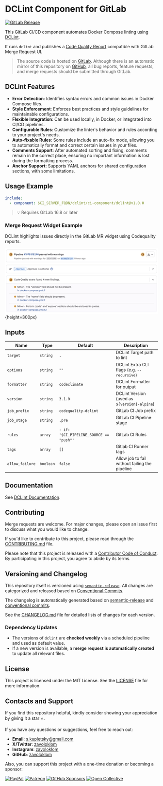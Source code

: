 # DCLint Component for GitLab

[![GitLab Release](https://img.shields.io/gitlab/v/release/dclint%2Fci-component?style=for-the-badge&logo=gitlab)](https://gitlab.com/dclint/ci-component/-/releases)

This GitLab CI/CD component automates Docker Compose linting using
[DCLint](https://github.com/zavoloklom/docker-compose-linter).

It runs `dclint` and publishes a
[Code Quality Report](https://docs.gitlab.com/ci/testing/code_quality/#view-code-quality-results) compatible with GitLab
Merge Request UI.

> The source code is hosted on [GitLab](https://gitlab.com/dclint/ci-component). Although there is an automatic mirror
> of this repository on [GitHub](https://github.com/docker-compose-linter/gitlab-ci-component), all bug reports, feature
> requests, and merge requests should be submitted through GitLab.

## DCLint Features

- **Error Detection**: Identifies syntax errors and common issues in Docker Compose files.
- **Style Enforcement**: Enforces best practices and style guidelines for maintainable configurations.
- **Flexible Integration**: Can be used locally, in Docker, or integrated into CI/CD pipelines.
- **Configurable Rules**: Customize the linter's behavior and rules according to your project's needs.
- **Auto-fixable Rules**: Some rules include an auto-fix mode, allowing you to automatically format and correct certain
  issues in your files.
- **Comments Support**: After automated sorting and fixing, comments remain in the correct place, ensuring no important
  information is lost during the formatting process.
- **Anchor Support:** Supports YAML anchors for shared configuration sections, with some limitations.

## Usage Example

```yml
include:
  - component: $CI_SERVER_FQDN/dclint/ci-component/dclint@v1.0.0
```

> 💡 Requires GitLab 16.8 or later

### Merge Request Widget Example

DCLint highlights issues directly in the GitLab MR widget using Codequality reports.

![DCLint MR Example](./assets/gitlab-pr-widget.png){height=300px}

## Inputs

| Name            | Type      | Default                                 | Description                                    |
| --------------- | --------- | --------------------------------------- | ---------------------------------------------- |
| `target`        | `string`  | `.`                                     | DCLint Target path to lint                     |
| `options`       | `string`  | `""`                                    | DCLint Extra CLI flags (e.g. `--recursive`)    |
| `formatter`     | `string`  | `codeclimate`                           | DCLint Formatter for output                    |
| `version`       | `string`  | `3.1.0`                                 | DCLint Version (used as `${version}-alpine`)   |
| `job_prefix`    | `string`  | `codequality-dclint`                    | GitLab CI Job prefix                           |
| `job_stage`     | `string`  | `.pre`                                  | GitLab CI Pipeline stage                       |
| `rules`         | `array`   | `- if: '$CI_PIPELINE_SOURCE == "push"'` | GitLab CI Rules                                |
| `tags`          | `array`   | `[]`                                    | Gitlab CI Runner tags                          |
| `allow_failure` | `boolean` | `false`                                 | Allow job to fail without failing the pipeline |

## Documentation

See [DCLint Documentation](https://github.com/zavoloklom/docker-compose-linter).

## Contributing

Merge requests are welcome. For major changes, please open an issue first to discuss what you would like to change.

If you'd like to contribute to this project, please read through the [CONTRIBUTING.md](./CONTRIBUTING.md) file.

Please note that this project is released with a [Contributor Code of Conduct](./CODE_OF_CONDUCT.md). By participating
in this project, you agree to abide by its terms.

## Versioning and Changelog

This repository itself is versioned using [`semantic-release`](https://github.com/semantic-release/semantic-release).
All changes are categorized and released based on [Conventional Commits](https://www.conventionalcommits.org/).

The changelog is automatically generated based on
[semantic-release](https://github.com/semantic-release/semantic-release) and
[conventional commits](https://www.conventionalcommits.org/en/v1.0.0/).

See the [CHANGELOG.md](./CHANGELOG.md) file for detailed lists of changes for each version.

### Dependency Updates

- The versions of `dclint` are **checked weekly** via a scheduled pipeline and used as default value.
- If a new version is available, a **merge request is automatically created** to update all relevant files.

## License

This project is licensed under the MIT License. See the [LICENSE](./LICENSE) file for more information.

## Contacts and Support

If you find this repository helpful, kindly consider showing your appreciation by giving it a star ⭐.

If you have any questions or suggestions, feel free to reach out:

- **Email**: [s.kupletsky@gmail.com](mailto:s.kupletsky@gmail.com)
- **Х/Twitter**: [zavoloklom](https://x.com/zavoloklom)
- **Instagram**: [zavoloklom](https://www.instagram.com/zavoloklom/)
- **GitHub**: [zavoloklom](https://github.com/zavoloklom)

Also, you can support this project with a one-time donation or becoming a sponsor:

[![PayPal](https://img.shields.io/badge/PayPal-00457C?style=for-the-badge&logo=paypal&logoColor=white)](https://www.paypal.com/donate/?hosted_button_id=J8KS3RUFKSHDL)
[![Patreon](https://img.shields.io/badge/Patreon-F96854?style=for-the-badge&logo=patreon&logoColor=white)](https://www.patreon.com/c/zavoloklom)
[![GitHub Sponsors](https://img.shields.io/badge/GitHub%20Sponsors-171515?style=for-the-badge&logo=github&logoColor=white)](https://github.com/sponsors/docker-compose-linter)
[![Open Collective](https://img.shields.io/badge/Open%20Collective-3385FF?style=for-the-badge&logo=opencollective&logoColor=white)](https://opencollective.com/dclint)
